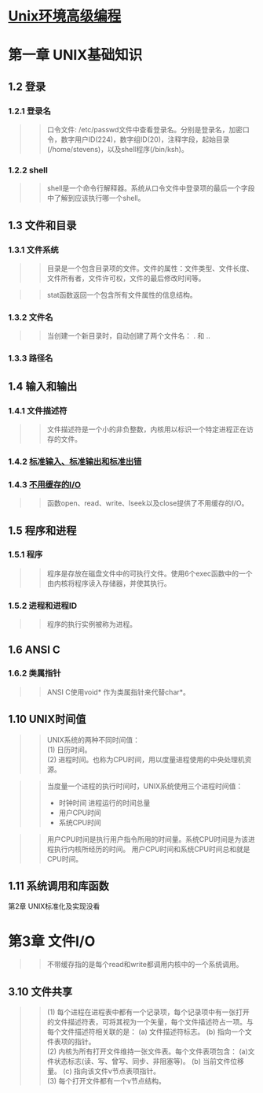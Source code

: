 [Unix环境高级编程](https://github.com/834810071/note/blob/master/APUE/README.md)
=================================
# 第一章 UNIX基础知识
## 1.2 登录
### 1.2.1 登录名
>> 口令文件: /etc/passwd文件中查看登录名。分别是登录名，加密口令，数字用户ID(224)，数字组ID(20)，注释字段，起始目录(/home/stevens)，以及shell程序(/bin/ksh)。

### 1.2.2 shell
>> shell是一个命令行解释器。系统从口令文件中登录项的最后一个字段中了解到应该执行哪一个shell。

## 1.3 文件和目录
### 1.3.1 文件系统
>> 目录是一个包含目录项的文件。文件的属性：文件类型、文件长度、文件所有者，文件许可权，文件的最后修改时间等。    
 
>> stat函数返回一个包含所有文件属性的信息结构。

### 1.3.2 文件名
>> 当创建一个新目录时，自动创建了两个文件名： . 和 ..

### 1.3.3 路径名

## 1.4 输入和输出
### 1.4.1 文件描述符
>> 文件描述符是一个小的非负整数，内核用以标识一个特定进程正在访存的文件。

### 1.4.2 [标准输入、标准输出和标准出错](https://www.jianshu.com/p/bce6810b7c27)

### 1.4.3 [不用缓存的I/O](https://blog.51cto.com/4983206/1142074)
>>函数open、read、write、lseek以及close提供了不用缓存的I/O。

## 1.5 程序和进程
### 1.5.1 程序
>> 程序是存放在磁盘文件中的可执行文件。使用6个exec函数中的一个由内核将程序读入存储器，并使其执行。

### 1.5.2 进程和进程ID
>> 程序的执行实例被称为进程。

## 1.6 ANSI C
### 1.6.2 类属指针
>> ANSI C使用void* 作为类属指针来代替char*。

## 1.10 UNIX时间值
>> UNIX系统的两种不同时间值：   
>> (1) 日历时间。    
>> (2) 进程时间。也称为CPU时间，用以度量进程使用的中央处理机资源。  

>> 当度量一个进程的执行时间时，UNIX系统使用三个进程时间值：
>> * 时钟时间   进程运行的时间总量
>> * 用户CPU时间
>> * 系统CPU时间

>> 用户CPU时间是执行用户指令所用的时间量。系统CPU时间是为该进程执行内核所经历的时间。  用户CPU时间和系统CPU时间总和就是CPU时间。

## 1.11 系统调用和库函数

第2章 UNIX标准化及实现没看

# 第3章 文件I/O
>> 不带缓存指的是每个read和write都调用内核中的一个系统调用。

## 3.10 文件共享
>>(1) 每个进程在进程表中都有一个记录项，每个记录项中有一张打开的文件描述符表，可将其视为一个矢量，每个文件描述符占一项。与每个文件描述符相关联的是：   (a) 文件描述符标志。    (b) 指向一个文件表项的指针。  
>>(2) 内核为所有打开文件维持一张文件表。每个文件表项包含：  (a)文件状态标志(读、写、曾写、同步、非阻塞等)。 (b) 当前文件位移量。 (c) 指向该文件v节点表项指针。     
>>(3) 每个打开文件都有一个v节点结构。

